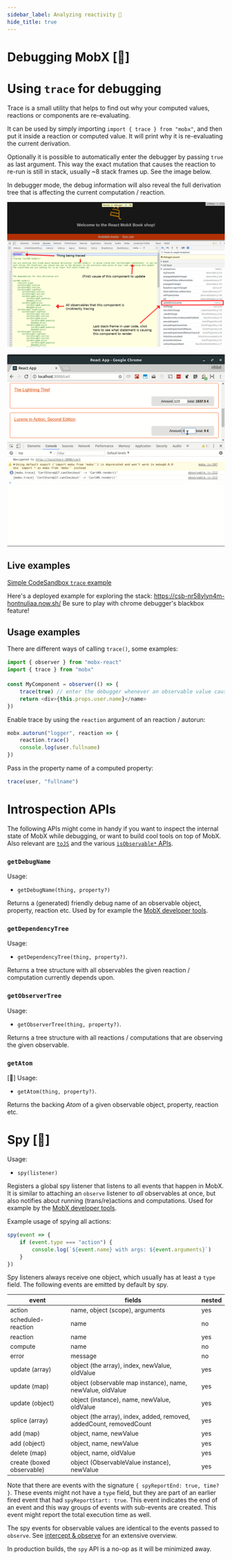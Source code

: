 ```yaml
---
sidebar_label: Analyzing reactivity 🚀
hide_title: true
---
```


<script async type="text/javascript" src="//cdn.carbonads.com/carbon.js?serve=CEBD4KQ7&placement=mobxjsorg" id="_carbonads_js"></script>

# Debugging MobX [🚀]

# Using `trace` for debugging

Trace is a small utility that helps to find out why your computed values, reactions or components are re-evaluating.

It can be used by simply importing `import { trace } from "mobx"`, and then put it inside a reaction or computed value.
It will print why it is re-evaluating the current derivation.

Optionally it is possible to automatically enter the debugger by passing `true` as last argument.
This way the exact mutation that causes the reaction to re-run is still in stack, usually ~8 stack frames up. See the image below.

In debugger mode, the debug information will also reveal the full derivation tree that is affecting the current computation / reaction.

![trace](../assets/trace-tips2.png)

![trace](../assets/trace.gif)

## Live examples

[Simple CodeSandbox `trace` example](https://codesandbox.io/s/trace-dnhbz?file=/src/index.js:309-338)

Here's a deployed example for exploring the stack: https://csb-nr58ylyn4m-hontnuliaa.now.sh/
Be sure to play with chrome debugger's blackbox feature!

## Usage examples

There are different ways of calling `trace()`, some examples:

```javascript
import { observer } from "mobx-react"
import { trace } from "mobx"

const MyComponent = observer(() => {
    trace(true) // enter the debugger whenever an observable value causes this component to re-run
    return <div>{this.props.user.name}</name>
})
```

Enable trace by using the `reaction` argument of an reaction / autorun:

```javascript
mobx.autorun("logger", reaction => {
    reaction.trace()
    console.log(user.fullname)
})
```

Pass in the property name of a computed property:

```javascript
trace(user, "fullname")
```

# Introspection APIs

The following APIs might come in handy if you want to inspect the internal state of MobX while debugging, or want to build cool tools on top of MobX.
Also relevant are [`toJS`](tojson.md) and the various [`isObservable*` APIs](api.md#isobservable).

### `getDebugName`

Usage:

-   `getDebugName(thing, property?)`

Returns a (generated) friendly debug name of an observable object, property, reaction etc. Used by for example the [MobX developer tools](https://github.com/mobxjs/mobx-devtools).

### `getDependencyTree`

Usage:

-   `getDependencyTree(thing, property?)`.

Returns a tree structure with all observables the given reaction / computation currently depends upon.

### `getObserverTree`

Usage:

-   `getObserverTree(thing, property?)`.

Returns a tree structure with all reactions / computations that are observing the given observable.

### `getAtom`

[🚀] Usage:

-   `getAtom(thing, property?)`.

Returns the backing _Atom_ of a given observable object, property, reaction etc.

# Spy [🚀]

Usage:

-   `spy(listener)`

Registers a global spy listener that listens to all events that happen in MobX.
It is similar to attaching an `observe` listener to _all_ observables at once, but also notifies about running (trans/re)actions and computations.
Used for example by the [MobX developer tools](../react/react-integration/md#mobxdevtools).

Example usage of spying all actions:

```javascript
spy(event => {
    if (event.type === "action") {
        console.log(`${event.name} with args: ${event.arguments}`)
    }
})
```

Spy listeners always receive one object, which usually has at least a `type` field. The following events are emitted by default by spy.

| event                     | fields                                                              | nested |
| ------------------------- | ------------------------------------------------------------------- | ------ |
| action                    | name, object (scope), arguments                                     | yes    |
| scheduled-reaction        | name                                                                | no     |
| reaction                  | name                                                                | yes    |
| compute                   | name                                                                | no     |
| error                     | message                                                             | no     |
| update (array)            | object (the array), index, newValue, oldValue                       | yes    |
| update (map)              | object (observable map instance), name, newValue, oldValue          | yes    |
| update (object)           | object (instance), name, newValue, oldValue                         | yes    |
| splice (array)            | object (the array), index, added, removed, addedCount, removedCount | yes    |
| add (map)                 | object, name, newValue                                              | yes    |
| add (object)              | object, name, newValue                                              | yes    |
| delete (map)              | object, name, oldValue                                              | yes    |
| create (boxed observable) | object (ObservableValue instance), newValue                         | yes    |

Note that there are events with the signature `{ spyReportEnd: true, time? }`.
These events might not have a `type` field, but they are part of an earlier fired event that had `spyReportStart: true`.
This event indicates the end of an event and this way groups of events with sub-events are created.
This event might report the total execution time as well.

The spy events for observable values are identical to the events passed to `observe`. See [intercept & observe](observe.md) for an extensive overview.

In production builds, the `spy` API is a no-op as it will be minimized away.
